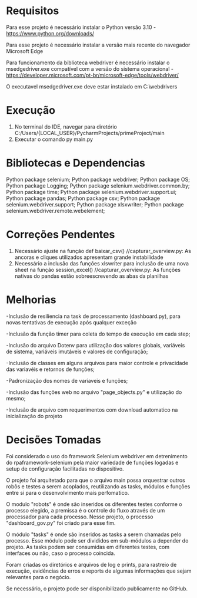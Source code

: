 Requisitos
====================
Para esse projeto é necessário instalar o Python versão 3.10 - https://www.python.org/downloads/

Para esse projeto é necessário instalar a versão mais recente do navegador Microsoft Edge

Para funcionamento da biblioteca webdriver é necessário instalar o msedgedriver.exe compatível 
com a versão do sistema operacional - https://developer.microsoft.com/pt-br/microsoft-edge/tools/webdriver/

O executavel msedgedriver.exe deve estar instalado em C:\webdrivers


Execução
====================
1) No terminal do IDE, navegar para diretório C:/Users/{LOCAL_USER}/PycharmProjects/primeProject/main
2) Executar o comando py main.py


Bibliotecas e Dependencias
====================
Python package selenium; 
Python package webdriver;
Python package OS;
Python package Logging;
Python package selenium.webdriver.common.by;
Python package time;
Python package selenium.webdriver.support.ui;
Python package pandas;
Python package csv;
Python package selenium.webdriver.support;
Python package xlsxwriter;
Python package selenium.webdriver.remote.webelement;

Correções Pendentes
====================
1) Necessário ajuste na função def baixar_csv() //capturar_overview.py:
	As ancoras e cliques utilizados apresentam grande instabilidade
2) Necessário a inclusão das funções xlswriter para inclusão de uma nova sheet na função session_excel() //capturar_overview.py:
	As funções nativas do pandas estão sobreescrevendo as abas da planilhas


Melhorias
====================
-Inclusão de resiliencia na task de processamento (dashboard.py), para novas tentativas de execução após qualquer exceção

-Inclusão da função timer para coleta do tempo de execução em cada step;

-Inclusão do arquivo Dotenv para utilização dos valores globais, variáveis de sistema, variáveis imutáveis e valores de configuração;

-Inclusão de classes em alguns arquivos para maior controle e privacidade das variavéis e retornos de funções;

-Padronização dos nomes de variaveis e funções;

-Inclusão das funções web no arquivo "page_objects.py" e utilização do mesmo;

-Inclusão de arquivo com requerimentos com download automatico na inicialização do projeto


Decisões Tomadas
====================
Foi considerado o uso do framework Selenium webdriver em detrenimento do rpaframework-selenium pela maior variedade de funções logadas e 
setup de configuração facilitadas no dispositivo.

O projeto foi arquitetado para que o arquivo main possa orquestrar outros robôs e testes a serem acoplados, reutilizando as tasks, módulos e funções entre si para o desenvolvimento mais perfomatico.

O modulo "robots" é onde são inseridos os diferentes testes conforme o processo elegido, a premissa é o controle do fluxo através de um processador para cada processo. Nesse projeto, o processo "dashboard_gov.py" foi criado para esse fim.

O módulo "tasks" é onde são inseridos as tasks a serem chamadas pelo processo. Esse módulo pode ser divididos em sub-módulos a depender do projeto. As tasks podem ser consumidas em diferentes testes, com interfaces ou não, caso o processo coincida.

Foram criadas os diretórios e arquivos de log e prints, para rastreio de execução, evidências de erros e reports de algumas informações que sejam relevantes para o negócio.

Se necessário, o projeto pode ser disponibilizado publicamente no GitHub.